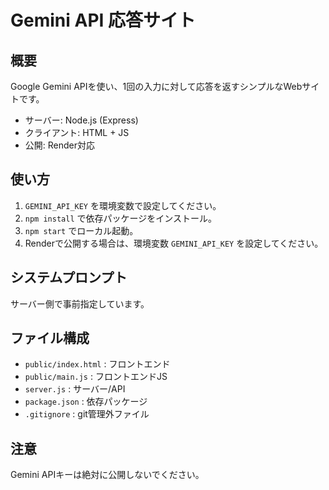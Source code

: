 # Gemini API 応答サイト

## 概要
Google Gemini APIを使い、1回の入力に対して応答を返すシンプルなWebサイトです。

- サーバー: Node.js (Express)
- クライアント: HTML + JS
- 公開: Render対応

## 使い方
1. `GEMINI_API_KEY` を環境変数で設定してください。
2. `npm install` で依存パッケージをインストール。
3. `npm start` でローカル起動。
4. Renderで公開する場合は、環境変数 `GEMINI_API_KEY` を設定してください。

## システムプロンプト
サーバー側で事前指定しています。

## ファイル構成
- `public/index.html` : フロントエンド
- `public/main.js` : フロントエンドJS
- `server.js` : サーバー/API
- `package.json` : 依存パッケージ
- `.gitignore` : git管理外ファイル

## 注意
Gemini APIキーは絶対に公開しないでください。
